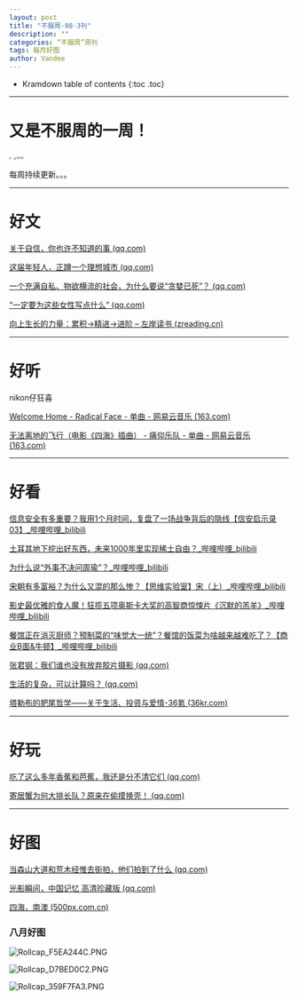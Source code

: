 ```yaml
---
layout: post
title: "不服周-08-3刊"
description: ""
categories: “不服周”周刊
tags: 每月好图
author: Vandee
---
```


* Kramdown table of contents
{:toc .toc}


------

# 又是不服周的一周！



<img src="https://s2.loli.net/2022/07/20/LvK8Y7fkOprtPGo.jpg" style="zoom: 25%;" />           <img src="https://s2.loli.net/2022/07/20/gdhaYyfs2r1Cue4.jpg" alt="11478" style="zoom: 33%;" />



每周持续更新。。。



------

# 好文

[关于自信，你也许不知道的事 (qq.com)](https://mp.weixin.qq.com/s/_fUY2VW-U4jhmA7GJlKn7Q)

[这届年轻人，正蹲一个理想城市 (qq.com)](https://mp.weixin.qq.com/s/XIOktBf4yV-wsNokrRcGhQ)

[一个充满自私、物欲横流的社会，为什么要说“贪婪已死”？ (qq.com)](https://mp.weixin.qq.com/s/d1zcc2yjxogg_uOuaKG6TQ)

[“一定要为这些女性写点什么” (qq.com)](https://mp.weixin.qq.com/s/PRXYWqprw1Gk6lJv9znKrg)

[向上生长的力量：累积→精进→进阶 – 左岸读书 (zreading.cn)](http://www.zreading.cn/archives/8732.html)

------



# 好听

nikon仔狂喜

[Welcome Home - Radical Face - 单曲 - 网易云音乐 (163.com)](https://music.163.com/#/song?id=18495436)

[无法离地的飞行（电影《四海》插曲） - 痛仰乐队 - 单曲 - 网易云音乐 (163.com)](https://music.163.com/#/song?id=1910639890)



------

# 好看

[信息安全有多重要？我用1个月时间，复盘了一场战争背后的隐线【信安启示录03】_哔哩哔哩_bilibili](https://www.bilibili.com/video/BV1dT411c7nX?spm_id_from=444.42.list.card_archive.click&vd_source=92184533e359726f138fee9650261f0f)

[土耳其地下挖出好东西，未来1000年里实现稀土自由？_哔哩哔哩_bilibili](https://www.bilibili.com/video/BV1pd4y1U7Mj?spm_id_from=444.42.list.card_archive.click)

[为什么说“外事不决问周瑜”？_哔哩哔哩_bilibili](https://www.bilibili.com/video/BV1sG411b77y?spm_id_from=444.42.list.card_archive.click&vd_source=92184533e359726f138fee9650261f0f)

[宋朝有多富裕？为什么又混的那么惨？【思维实验室】宋（上）_哔哩哔哩_bilibili](https://www.bilibili.com/video/BV1kt4y1J7LH?vd_source=92184533e359726f138fee9650261f0f)

[影史最优雅的食人魔！狂揽五项奥斯卡大奖的高智商惊悚片《沉默的羔羊》_哔哩哔哩_bilibili](https://www.bilibili.com/video/BV1fG4y1Y7mf?vd_source=92184533e359726f138fee9650261f0f)

[餐馆正在消灭厨师？预制菜的“味觉大一统”？餐馆的饭菜为啥越来越难吃了？【商业B面&牛顿】_哔哩哔哩_bilibili](https://www.bilibili.com/video/BV1Ud4y1P7rN?vd_source=92184533e359726f138fee9650261f0f)

[张君钢：我们谁也没有放弃胶片摄影 (qq.com)](https://mp.weixin.qq.com/s/w4Z98FUupNF7SMclEvoHhA)

[生活的复杂，可以计算吗？ (qq.com)](https://mp.weixin.qq.com/s/5pDIEMNjSIGHxWQ4PMQumQ)

[塔勒布的肥尾哲学——关于生活、投资与爱情-36氪 (36kr.com)](https://www.36kr.com/p/1870898005660160)

------



# 好玩

[吃了这么多年香蕉和芭蕉，我还是分不清它们 (qq.com)](https://mp.weixin.qq.com/s/ICqxWOVaAIfSAlFcu7S6ig)

[寄居蟹为何大排长队？原来在偷摸换壳！ (qq.com)](https://mp.weixin.qq.com/s/YntpC6DI5mrAS6H7qPR75A)

------



# 好图

[当森山大道和荒木经惟去街拍，他们拍到了什么 (qq.com)](https://mp.weixin.qq.com/s/4eo_yMdXLM6bcHesMJq3lw)

[光影瞬间，中国记忆  高清珍藏版 (qq.com)](https://mp.weixin.qq.com/s/85O59kXwKWgUVHKI4uQybQ)

[四海，南澳 (500px.com.cn)](https://500px.com.cn/community/v2/groupPhoto/detail/69cf5194c5ec4e4d9edcafc5bee66709?rs=e7bc6f92c4ccaa6f8f2604056af6e7289)




### 八月好图



![Rollcap_F5EA244C.PNG](https://s2.loli.net/2022/08/22/PopvfukeTSm5OGU.png)



![Rollcap_D7BED0C2.PNG](https://s2.loli.net/2022/08/22/WSHBQYjLJ9VMDiN.png)



![Rollcap_359F7FA3.PNG](https://s2.loli.net/2022/08/22/RXE9o4ODqe6PJnA.png)
